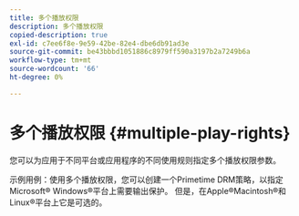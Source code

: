 ```yaml
---
title: 多个播放权限
description: 多个播放权限
copied-description: true
exl-id: c7ee6f8e-9e59-42be-82e4-dbe6db91ad3e
source-git-commit: be43bbbd1051886c8979ff590a3197b2a7249b6a
workflow-type: tm+mt
source-wordcount: '66'
ht-degree: 0%

---
```


# 多个播放权限 {#multiple-play-rights}

您可以为应用于不同平台或应用程序的不同使用规则指定多个播放权限参数。

示例用例：使用多个播放权限，您可以创建一个Primetime DRM策略，以指定Microsoft® Windows®平台上需要输出保护。 但是，在Apple®Macintosh®和Linux®平台上它是可选的。
